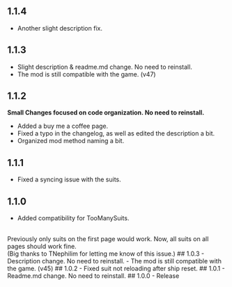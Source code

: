 ## 1.1.4
- Another slight description fix.
## 1.1.3
- Slight description & readme.md change. No need to reinstall.
- The mod is still compatible with the game. (v47)
## 1.1.2
**Small Changes focused on code organization. No need to reinstall.**
- Added a buy me a coffee page.
- Fixed a typo in the changelog, as well as edited the description a bit.
- Organized mod method naming a bit.
## 1.1.1
- Fixed a syncing issue with the suits.
## 1.1.0
- Added compatibility for TooManySuits.
<br />
Previously only suits on the first page would work. Now, all suits on all pages should work fine.
<br />
(Big thanks to TNephilim for letting me know of this issue.)
## 1.0.3
- Description change. No need to reinstall.
- The mod is still compatible with the game. (v45)
## 1.0.2
- Fixed suit not reloading after ship reset.
## 1.0.1
- Readme.md change. No need to reinstall.
## 1.0.0
- Release